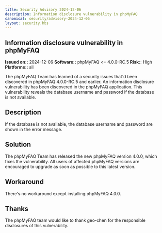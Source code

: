 ```yaml
---
title: Security Advisory 2024-12-06
description: Information disclosure vulnerability in phpMyFAQ
canonical: security/advisory-2024-12-06
layout: security.hbs
---
```


## Information disclosure vulnerability in phpMyFAQ

  **Issued on::** 2024-12-06
  **Software::** phpMyFAQ <= 4.0.0-RC.5
  **Risk::** High
  **Platforms::** all

The phpMyFAQ Team has learned of a security issues that'd been discovered in phpMyFAQ 4.0.0-RC.5 and
  earlier. An information disclosure vulnerability has been discovered in the phpMyFAQ application.
  This vulnerability reveals the database username and password if the database is not available.

## Description
If the database is not available, the database username and password are shown in the error message.

## Solution
The phpMyFAQ Team has released the new phpMyFAQ version 4.0.0, which fixes the vulnerability. All
  users of affected phpMyFAQ versions are encouraged to upgrade as soon as possible to this latest version.

## Workaround
There's no workaround except installing phpMyFAQ 4.0.0.

## Thanks
The phpMyFAQ team would like to thank geo-chen for the responsible disclosures of this vulnerability.

